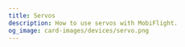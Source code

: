 ```yaml
---
title: Servos
description: How to use servos with MobiFlight.
og_image: card-images/devices/servo.png
---
```

